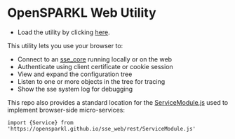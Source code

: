 # OpenSPARKL Web Utility
- Load the utility by clicking [here](https://opensparkl.github.io/sse_web/ping/ping.html).

This utility lets you use your browser to:
- Connect to an [sse_core](https://github.com/opensparkl/sse_core) running locally or on the web
- Authenticate using client certificate or cookie session
- View and expand the configuration tree
- Listen to one or more objects in the tree for tracing
- Show the sse system log for debugging

This repo also provides a standard location for the [
ServiceModule.js](https://opensparkl.github.io/sse_web/rest/ServiceModule.js)
used to implement browser-side micro-services:
```
import {Service} from 'https://opensparkl.github.io/sse_web/rest/ServiceModule.js'
```
